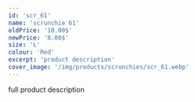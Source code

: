 ```yaml
---
id: 'scr_61'
name: 'scrunchie 61'
oldPrice: '10.00$'
newPrice: '8.00$'
size: 'L'
colour: 'Red'
excerpt: 'product description'
cover_image: '/img/products/scrunchies/scr_61.webp'
---
```

full product description

